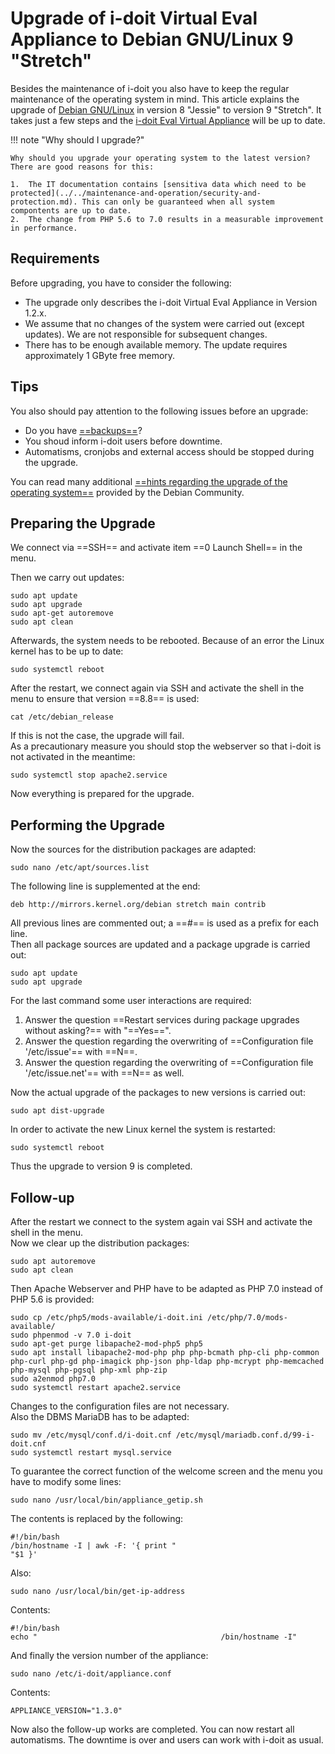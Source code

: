 # Upgrade of i-doit Virtual Eval Appliance to Debian GNU/Linux 9 "Stretch"

Besides the maintenance of i-doit you also have to keep the regular maintenance of the operating system in mind. This article explains the upgrade of [Debian GNU/Linux](../manual-installation/debian.md) in version 8 "Jessie" to version 9 "Stretch". It takes just a few steps and the [i-doit Eval Virtual Appliance](index.md) will be up to date.

!!! note "Why should I upgrade?"

    Why should you upgrade your operating system to the latest version? There are good reasons for this:

    1.  The IT documentation contains [sensitiva data which need to be protected](../../maintenance-and-operation/security-and-protection.md). This can only be guaranteed when all system compontents are up to date.
    2.  The change from PHP 5.6 to 7.0 results in a measurable improvement in performance.

## Requirements

Before upgrading, you have to consider the following:

-   The upgrade only describes the i-doit Virtual Eval Appliance in Version 1.2.x.
-   We assume that no changes of the system were carried out (except updates). We are not responsible for subsequent changes.
-   There has to be enough available memory. The update requires approximately 1 GByte free memory.

## Tips

You also should pay attention to the following issues before an upgrade:

-   Do you have [==backups==](../../maintenance-and-operation/backup-and-recovery/index.md)?
-   You shoud inform i-doit users before downtime.
-   Automatisms, cronjobs and external access should be stopped during the upgrade.

You can read many additional [==hints regarding the upgrade of the operating system==](https://www.debian.org/releases/stretch) provided by the Debian Community.

## Preparing the Upgrade

We connect via ==SSH== and activate item ==0 Launch Shell== in the menu.

Then we carry out updates:

```shell
sudo apt update
sudo apt upgrade
sudo apt-get autoremove
sudo apt clean
```

Afterwards, the system needs to be rebooted. Because of an error the Linux kernel has to be up to date:

```shell
sudo systemctl reboot
```

After the restart, we connect again via SSH and activate the shell in the menu to ensure that version ==8.8== is used:

```shell
cat /etc/debian_release
```

If this is not the case, the upgrade will fail.<br>
As a precautionary measure you should stop the webserver so that i-doit is not activated in the meantime:

```shell
sudo systemctl stop apache2.service
```

Now everything is prepared for the upgrade.

## Performing the Upgrade

Now the sources for the distribution packages are adapted:

```shell
sudo nano /etc/apt/sources.list
```

The following line is supplemented at the end:

```shell
deb http://mirrors.kernel.org/debian stretch main contrib
```

All previous lines are commented out; a ==#== is used as a prefix for each line.<br>
Then all package sources are updated and a package upgrade is carried out:

```shell
sudo apt update
sudo apt upgrade
```

For the last command some user interactions are required:

1. Answer the question ==Restart services during package upgrades without asking?== with "==Yes==".
2. Answer the question regarding the overwriting of ==Configuration file '/etc/issue'== with ==N==.
3. Answer the question regarding the overwriting of ==Configuration file '/etc/issue.net'== with ==N== as well.

Now the actual upgrade of the packages to new versions is carried out:

```shell
sudo apt dist-upgrade
```

In order to activate the new Linux kernel the system is restarted:

```shell
sudo systemctl reboot
```

Thus the upgrade to version 9 is completed.

## Follow-up

After the restart we connect to the system again vai SSH and activate the shell in the menu.<br>
Now we clear up the distribution packages:

```shell
sudo apt autoremove
sudo apt clean
```

Then Apache Webserver and PHP have to be adapted as PHP 7.0 instead of PHP 5.6 is provided:

```shell
sudo cp /etc/php5/mods-available/i-doit.ini /etc/php/7.0/mods-available/
sudo phpenmod -v 7.0 i-doit
sudo apt-get purge libapache2-mod-php5 php5
sudo apt install libapache2-mod-php php php-bcmath php-cli php-common php-curl php-gd php-imagick php-json php-ldap php-mcrypt php-memcached php-mysql php-pgsql php-xml php-zip
sudo a2enmod php7.0
sudo systemctl restart apache2.service
```

Changes to the configuration files are not necessary.<br>
Also the DBMS MariaDB has to be adapted:

```shell
sudo mv /etc/mysql/conf.d/i-doit.cnf /etc/mysql/mariadb.conf.d/99-i-doit.cnf
sudo systemctl restart mysql.service
```

To guarantee the correct function of the welcome screen and the menu you have to modify some lines:

```shell
sudo nano /usr/local/bin/appliance_getip.sh
```

The contents is replaced by the following:

```shell
#!/bin/bash
/bin/hostname -I | awk -F: '{ print "                                "$1 }'
```

Also:

```shell
sudo nano /usr/local/bin/get-ip-address
```

Contents:

```shell
#!/bin/bash
echo "                                         /bin/hostname -I"
```

And finally the version number of the appliance:

```shell
sudo nano /etc/i-doit/appliance.conf
```

Contents:

```shell
APPLIANCE_VERSION="1.3.0"
```

Now also the follow-up works are completed. You can now restart all automatisms. The downtime is over and users can work with i-doit as usual.
